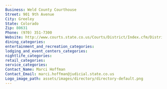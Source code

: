 ```yaml
---
Business: Weld County Courthouse
Street: 901 9th Avenue
City: Greeley
State: Colorado
Zip: 80631
Phone: (970) 351-7300
Website: http://www.courts.state.co.us/Courts/District/Index.cfm/District_ID/19
dining_categories: 
entertainment_and_recreation_categories: 
lodging_and_event_centers_categories: 
nightlife_categories: 
retail_categories: 
service_categories: 
Contact_Name: Marci Hoffman
Contact_Email: marci.hoffman@judicial.state.co.us
Logo_image_path: assets/images/directory/directory-default.png
---
```

